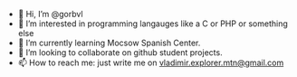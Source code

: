- 👋 Hi, I’m @gorbvl
- 👀 I’m interested in programming langauges like a C or PHP or something else 
- 🌱 I’m currently learning Mocsow Spanish Center.
- 💞️ I’m looking to collaborate on github student projects.
- 📫 How to reach me: just write me on vladimir.explorer.mtn@gmail.com

<!---
gorbvl/gorbvl is a ✨ special ✨ repository because its `README.md` (this file) appears on your GitHub profile.
You can click the Preview link to take a look at your changes.
--->
